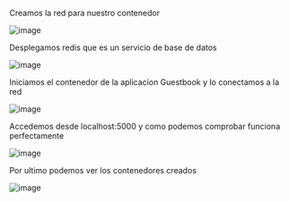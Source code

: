 Creamos la red para nuestro contenedor

![image](https://github.com/user-attachments/assets/97288619-14b5-4190-b815-c0e5301d08fb)

Desplegamos redis que es un servicio de base de datos

![image](https://github.com/user-attachments/assets/620dd230-22d0-4e2e-b3db-1546e70070a0)

Iniciamos el contenedor de la aplicacíon Guestbook y lo conectamos a la red

![image](https://github.com/user-attachments/assets/31f69a78-fcee-417a-9d3c-25b23eca3da0)

Accedemos desde localhost:5000 y como podemos comprobar funciona perfectamente

![image](https://github.com/user-attachments/assets/d7289b63-6800-4421-8e64-4696b5d6f517)

Por ultimo podemos ver los contenedores creados

![image](https://github.com/user-attachments/assets/6020ddf5-00be-454d-89a6-fe7890286b10)
